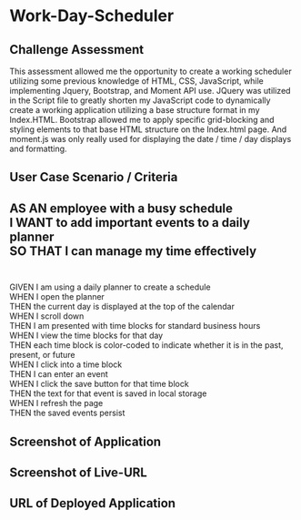# Work-Day-Scheduler

## Challenge Assessment
This assessment allowed me the opportunity to create a working scheduler utilizing some previous knowledge of HTML, CSS, JavaScript, while implementing Jquery, Bootstrap, and Moment API use. JQuery was utilized in the Script file to greatly shorten my JavaScript code to dynamically create a working application utilizing a base structure format in my Index.HTML. Bootstrap allowed me to apply specific grid-blocking and styling elements to that base HTML structure on the Index.html page. And moment.js was only really used for displaying the date / time / day displays and formatting.


## User Case Scenario / Criteria

AS AN employee with a busy schedule  </br>
I WANT to add important events to a daily planner  </br>
SO THAT I can manage my time effectively  </br>
  </br>
-------------------------------------------------------
GIVEN I am using a daily planner to create a schedule  </br>
WHEN I open the planner  </br>
THEN the current day is displayed at the top of the calendar  </br>
WHEN I scroll down  </br>
THEN I am presented with time blocks for standard business hours  </br>
WHEN I view the time blocks for that day  </br>
THEN each time block is color-coded to indicate whether it is in the past, present, or future  </br>
WHEN I click into a time block  </br>
THEN I can enter an event  </br>
WHEN I click the save button for that time block  </br>
THEN the text for that event is saved in local storage  </br>
WHEN I refresh the page  </br>
THEN the saved events persist  </br>

## Screenshot of Application

## Screenshot of Live-URL

## URL of Deployed Application